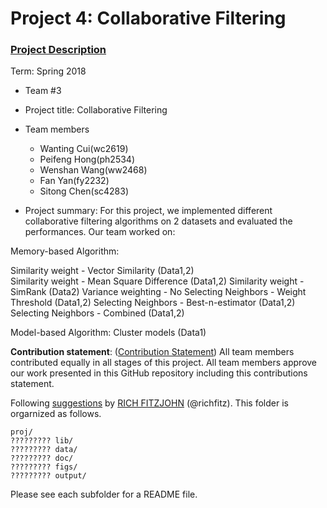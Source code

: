 # Project 4: Collaborative Filtering

### [Project Description](doc/project4_desc.md)

Term: Spring 2018

+ Team #3
+ Project title: Collaborative Filtering
+ Team members
	+ Wanting Cui(wc2619)
	+ Peifeng Hong(ph2534)
	+ Wenshan Wang(ww2468)
	+ Fan Yan(fy2232)
	+ Sitong Chen(sc4283)
	
+ Project summary: 
For this project, we implemented different collaborative filtering algorithms on 2 datasets and evaluated the performances. Our team worked on:

Memory-based Algorithm:  

Similarity weight - Vector Similarity (Data1,2)  
Similarity weight - Mean Square Difference (Data1,2)
Similarity weight - SimRank (Data2)
Variance weighting - No
Selecting Neighbors - Weight Threshold (Data1,2)
Selecting Neighbors - Best-n-estimator (Data1,2)
Selecting Neighbors - Combined (Data1,2)

Model-based Algorithm:
Cluster models (Data1)

**Contribution statement**: ([Contribution Statement](doc/a_note_on_contributions.md)) All team members contributed equally in all stages of this project. All team members approve our work presented in this GitHub repository including this contributions statement. 

Following [suggestions](http://nicercode.github.io/blog/2013-04-05-projects/) by [RICH FITZJOHN](http://nicercode.github.io/about/#Team) (@richfitz). This folder is orgarnized as follows.

```
proj/
????????? lib/
????????? data/
????????? doc/
????????? figs/
????????? output/
```

Please see each subfolder for a README file.
